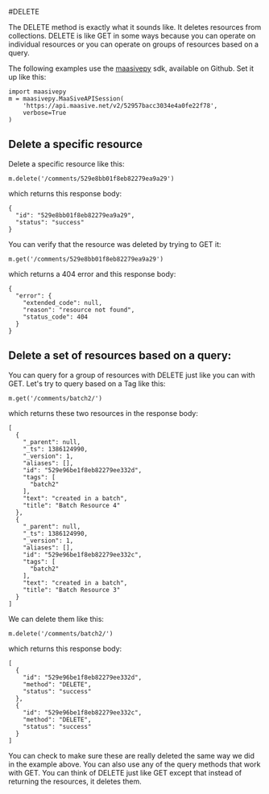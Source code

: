 #DELETE

The DELETE method is exactly what it sounds like.  It deletes resources from collections.  DELETE is like GET in some ways because you can operate on individual resources or you can operate on groups of resources based on a query.

The following examples use the [maasivepy][] sdk, available on Github.  Set it up like this:

    import maasivepy
    m = maasivepy.MaaSiveAPISession(
        'https://api.maasive.net/v2/52957bacc3034e4a0fe22f78',
        verbose=True
    )

## Delete a specific resource

Delete a specific resource like this:

    m.delete('/comments/529e8bb01f8eb82279ea9a29')

which returns this response body:

    {
      "id": "529e8bb01f8eb82279ea9a29",
      "status": "success"
    }

You can verify that the resource was deleted by trying to GET it:

    m.get('/comments/529e8bb01f8eb82279ea9a29')

which returns a 404 error and this response body:

    {
      "error": {
        "extended_code": null,
        "reason": "resource not found",
        "status_code": 404
      }
    }

## Delete a set of resources based on a query:

You can query for a group of resources with DELETE just like you can with GET.  Let's try to query based on a Tag like this:

    m.get('/comments/batch2/')

which returns these two resources in the response body:

    [
      {
        "_parent": null,
        "_ts": 1386124990,
        "_version": 1,
        "aliases": [],
        "id": "529e96be1f8eb82279ee332d",
        "tags": [
          "batch2"
        ],
        "text": "created in a batch",
        "title": "Batch Resource 4"
      },
      {
        "_parent": null,
        "_ts": 1386124990,
        "_version": 1,
        "aliases": [],
        "id": "529e96be1f8eb82279ee332c",
        "tags": [
          "batch2"
        ],
        "text": "created in a batch",
        "title": "Batch Resource 3"
      }
    ]

We can delete them like this:

    m.delete('/comments/batch2/')

which returns this response body:

    [
      {
        "id": "529e96be1f8eb82279ee332d",
        "method": "DELETE",
        "status": "success"
      },
      {
        "id": "529e96be1f8eb82279ee332c",
        "method": "DELETE",
        "status": "success"
      }
    ]

You can check to make sure these are really deleted the same way we did in the example above.  You can also use any of the query methods that work with GET.  You can think of DELETE just like GET except that instead of returning the resources, it deletes them.

[maasivepy]: https://github.com/ntrepid8/maasivepy
